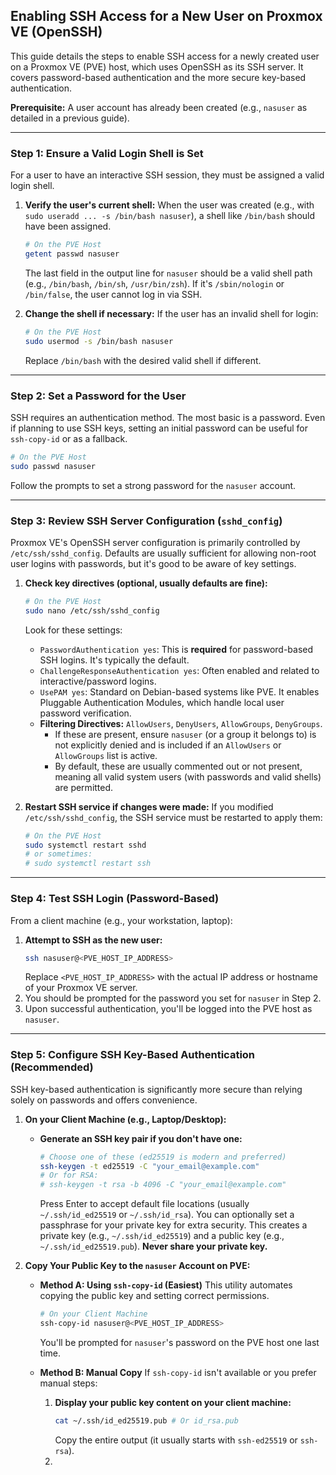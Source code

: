 ## Enabling SSH Access for a New User on Proxmox VE (OpenSSH)

This guide details the steps to enable SSH access for a newly created user on a Proxmox VE (PVE) host, which uses OpenSSH as its SSH server. It covers password-based authentication and the more secure key-based authentication.

**Prerequisite:** A user account has already been created (e.g., `nasuser` as detailed in a previous guide).

---

### Step 1: Ensure a Valid Login Shell is Set

For a user to have an interactive SSH session, they must be assigned a valid login shell.

1.  **Verify the user's current shell:**
    When the user was created (e.g., with `sudo useradd ... -s /bin/bash nasuser`), a shell like `/bin/bash` should have been assigned.
    ```bash
    # On the PVE Host
    getent passwd nasuser
    ```
    The last field in the output line for `nasuser` should be a valid shell path (e.g., `/bin/bash`, `/bin/sh`, `/usr/bin/zsh`). If it's `/sbin/nologin` or `/bin/false`, the user cannot log in via SSH.

2.  **Change the shell if necessary:**
    If the user has an invalid shell for login:
    ```bash
    # On the PVE Host
    sudo usermod -s /bin/bash nasuser
    ```
    Replace `/bin/bash` with the desired valid shell if different.

---

### Step 2: Set a Password for the User

SSH requires an authentication method. The most basic is a password. Even if planning to use SSH keys, setting an initial password can be useful for `ssh-copy-id` or as a fallback.

```bash
# On the PVE Host
sudo passwd nasuser
```
Follow the prompts to set a strong password for the `nasuser` account.

---

### Step 3: Review SSH Server Configuration (`sshd_config`)

Proxmox VE's OpenSSH server configuration is primarily controlled by `/etc/ssh/sshd_config`. Defaults are usually sufficient for allowing non-root user logins with passwords, but it's good to be aware of key settings.

1.  **Check key directives (optional, usually defaults are fine):**
    ```bash
    # On the PVE Host
    sudo nano /etc/ssh/sshd_config
    ```
    Look for these settings:
    *   `PasswordAuthentication yes`: This is **required** for password-based SSH logins. It's typically the default.
    *   `ChallengeResponseAuthentication yes`: Often enabled and related to interactive/password logins.
    *   `UsePAM yes`: Standard on Debian-based systems like PVE. It enables Pluggable Authentication Modules, which handle local user password verification.
    *   **Filtering Directives:** `AllowUsers`, `DenyUsers`, `AllowGroups`, `DenyGroups`.
        *   If these are present, ensure `nasuser` (or a group it belongs to) is not explicitly denied and is included if an `AllowUsers` or `AllowGroups` list is active.
        *   By default, these are usually commented out or not present, meaning all valid system users (with passwords and valid shells) are permitted.

2.  **Restart SSH service if changes were made:**
    If you modified `/etc/ssh/sshd_config`, the SSH service must be restarted to apply them:
    ```bash
    # On the PVE Host
    sudo systemctl restart sshd
    # or sometimes:
    # sudo systemctl restart ssh
    ```

---

### Step 4: Test SSH Login (Password-Based)

From a client machine (e.g., your workstation, laptop):

1.  **Attempt to SSH as the new user:**
    ```bash
    ssh nasuser@<PVE_HOST_IP_ADDRESS>
    ```
    Replace `<PVE_HOST_IP_ADDRESS>` with the actual IP address or hostname of your Proxmox VE server.
2.  You should be prompted for the password you set for `nasuser` in Step 2.
3.  Upon successful authentication, you'll be logged into the PVE host as `nasuser`.

---

### Step 5: Configure SSH Key-Based Authentication (Recommended)

SSH key-based authentication is significantly more secure than relying solely on passwords and offers convenience.

1.  **On your Client Machine (e.g., Laptop/Desktop):**
    *   **Generate an SSH key pair if you don't have one:**
        ```bash
        # Choose one of these (ed25519 is modern and preferred)
        ssh-keygen -t ed25519 -C "your_email@example.com"
        # Or for RSA:
        # ssh-keygen -t rsa -b 4096 -C "your_email@example.com"
        ```
        Press Enter to accept default file locations (usually `~/.ssh/id_ed25519` or `~/.ssh/id_rsa`).
        You can optionally set a passphrase for your private key for extra security.
        This creates a private key (e.g., `~/.ssh/id_ed25519`) and a public key (e.g., `~/.ssh/id_ed25519.pub`). **Never share your private key.**

2.  **Copy Your Public Key to the `nasuser` Account on PVE:**
    *   **Method A: Using `ssh-copy-id` (Easiest)**
        This utility automates copying the public key and setting correct permissions.
        ```bash
        # On your Client Machine
        ssh-copy-id nasuser@<PVE_HOST_IP_ADDRESS>
        ```
        You'll be prompted for `nasuser`'s password on the PVE host one last time.

    *   **Method B: Manual Copy**
        If `ssh-copy-id` isn't available or you prefer manual steps:
        1.  **Display your public key content on your client machine:**
            ```bash
            cat ~/.ssh/id_ed25519.pub # Or id_rsa.pub
            ```
            Copy the entire output (it usually starts with `ssh-ed25519` or `ssh-rsa`).
        2.
